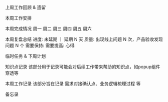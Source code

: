 上周工作回顾 & 遗留

本周工作安排

本周完成情况
  周一
  周二
  周三
  周四
  周五
  周六

本周复盘总结
  进度: 未延期 ｜ 延期 N 天
  质量: 出现线上问题 N 次，产品验收发现问题 N 个
  需要保持:
  需要提高:
  心得:

临时任务 & 下周计划
           
知识点记录
  该部分用于记录可能会对后续工作带来帮助的知识点，如popup组件穿透等

本周工作记录
  该部分旨在记录 需求对接确认点、业务逻辑梳理过程 等

备忘录